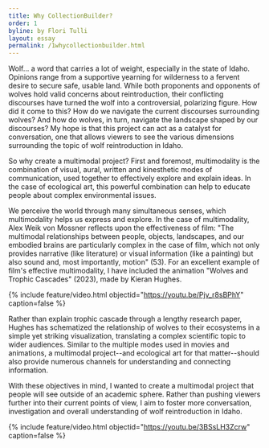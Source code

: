 ```yaml
---
title: Why CollectionBuilder?
order: 1
byline: by Flori Tulli
layout: essay
permalink: /1whycollectionbuilder.html
---
```


Wolf... a word that carries a lot of weight, especially in the state of Idaho. Opinions range from a supportive yearning for wilderness to a fervent desire to secure safe, usable land. While both proponents and opponents of wolves hold valid concerns about reintroduction, their conflicting discourses have turned the wolf into a controversial, polarizing figure. How did it come to this? How do we navigate the current discourses surrounding wolves? And how do wolves, in turn, navigate the landscape shaped by our discourses? My hope is that this project can act as a catalyst for conversation, one that allows viewers to see the various dimensions surrounding the topic of wolf reintroduction in Idaho.

So why create a multimodal project? First and foremost, multimodality is the combination of visual, aural, written and kinesthetic modes of communication, used together to effectively explore and explain ideas. In the case of ecological art, this powerful combination can help to educate people about complex environmental issues. 

We perceive the world through many simultaneous senses, which multimodality helps us express and explore. In the case of multimodality, Alex Weik von Mossner reflects upon the effectiveness of film: "The multimodal relationships between people, objects, landscapes, and our embodied brains are particularly complex in the case of film, which not only provides narrative (like literature) or visual information (like a painting) but also sound and, most importantly, motion" (53). For an excellent example of film's effective multimodality, I have included the animation "Wolves and Trophic Cascades" (2023), made by Kieran Hughes.

{% include feature/video.html objectid="https://youtu.be/Pjv_r8sBPhY" caption=false %}

Rather than explain trophic cascade through a lengthy research paper, Hughes has schematized the relationship of wolves to their ecosystems in a simple yet striking visualization, translating a complex scientific topic to wider audiences. Similar to the multiple modes used in movies and animations, a multimodal project--and ecological art for that matter--should also provide numerous channels for understanding and connecting information. 

With these objectives in mind, I wanted to create a multimodal project that people will see outside of an academic sphere. Rather than pushing viewers further into their current points of view, I aim to foster more conversation, investigation and overall understanding of wolf reintroduction in Idaho.

{% include feature/video.html objectid="https://youtu.be/3BSsLH3Zcrw" caption=false %}
